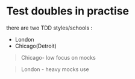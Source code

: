 # Test doubles in practise

there are two TDD styles/schools :

- London
- Chicago(Detroit)

> Chicago- low focus on mocks

> London - heavy mocks use
